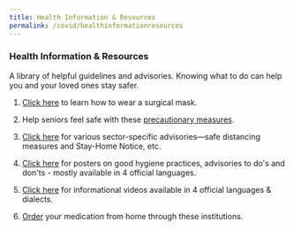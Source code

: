```yaml
---
title: Health Information & Resources
permalink: /covid/healthinformationresources
---
```


### **Health Information & Resources**

A library of helpful guidelines and advisories. Knowing what to do can help you and your loved ones stay safer.

1. <a href='https://www.youtube.com/watch?v=k8hh5yT2umM&feature=youtu.be' target="_blank">Click here</a> to learn how to wear a surgical mask. 

2. Help seniors feel safe with these <a href='https://www.moh.gov.sg/news-highlights/details/advisory-on-precautionary-measures-for-seniors' target="_blank">precautionary measures</a>.

3. <a href='https://www.gov.sg/article/covid-19-sector-specific-advisories' target="_blank">Click here</a> for various sector-specific advisories—safe distancing measures and Stay-Home Notice, etc.

4. <a href='https://www.gov.sg/article/covid-19-resources#posters' target="_blank">Click here</a> for posters on good hygiene practices, advisories to do's and don'ts - mostly available in 4 official languages.

5. <a href='https://www.gov.sg/article/covid-19-resources#videos' target="_blank">Click here</a> for informational videos available in 4 official languages & dialects.

6. <a href='https://www.pss.org.sg/sites/default/files/kym/pdf/how_to_order_your_medicines_from_home_-_info_for_pss_web.pdf' target="_blank">Order</a> your medication from home through these institutions. 
